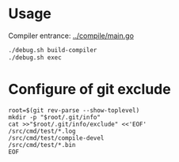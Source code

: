 # Usage
Compiler entrance: [../compile/main.go](../compile/main.go)
```bash
./debug.sh build-compiler
./debug.sh exec
```

# Configure of git exclude
```
root=$(git rev-parse --show-toplevel)
mkdir -p "$root/.git/info"
cat >>"$root/.git/info/exclude" <<'EOF'
/src/cmd/test/*.log
/src/cmd/test/compile-devel
/src/cmd/test/*.bin
EOF
```